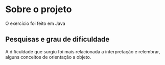 # Sobre o projeto

O exercício foi feito em Java

## Pesquisas e grau de dificuldade

A dificuldade que surgiu foi mais relacionada a interpretação e relembrar, alguns conceitos de orientação a objeto.
